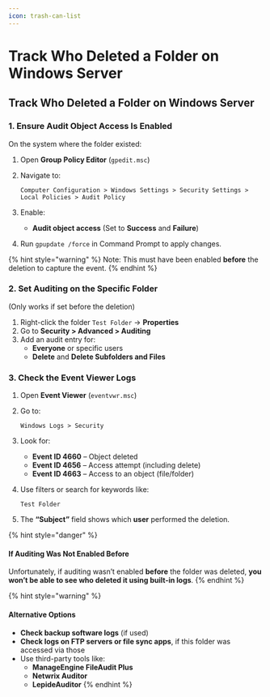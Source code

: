 ```yaml
---
icon: trash-can-list
---
```


# Track Who Deleted a Folder on Windows Server

## Track Who Deleted a Folder on Windows Server

### 1. **Ensure Audit Object Access Is Enabled**

On the system where the folder existed:

1. Open **Group Policy Editor** (`gpedit.msc`)
2.  Navigate to:

    ```
    Computer Configuration > Windows Settings > Security Settings > Local Policies > Audit Policy
    ```
3. Enable:
   * **Audit object access** (Set to **Success** and **Failure**)
4. Run `gpupdate /force` in Command Prompt to apply changes.

{% hint style="warning" %}
Note: This must have been enabled **before** the deletion to capture the event.
{% endhint %}



### 2. **Set Auditing on the Specific Folder**

(Only works if set before the deletion)

1. Right-click the folder `Test Folder` → **Properties**
2. Go to **Security > Advanced > Auditing**
3. Add an audit entry for:
   * **Everyone** or specific users
   * **Delete** and **Delete Subfolders and Files**



### **3. Check the Event Viewer Logs**

1. Open **Event Viewer** (`eventvwr.msc`)
2.  Go to:

    ```
    Windows Logs > Security
    ```
3. Look for:
   * **Event ID 4660** – Object deleted
   * **Event ID 4656** – Access attempt (including delete)
   * **Event ID 4663** – Access to an object (file/folder)
4.  Use filters or search for keywords like:

    ```
    Test Folder
    ```
5. The **“Subject”** field shows which **user** performed the deletion.



{% hint style="danger" %}
#### If Auditing Was Not Enabled Before

Unfortunately, if auditing wasn’t enabled **before** the folder was deleted, **you won’t be able to see who deleted it using built-in logs**.
{% endhint %}



{% hint style="warning" %}
#### Alternative Options

* **Check backup software logs** (if used)
* **Check logs on FTP servers or file sync apps**, if this folder was accessed via those
* Use third-party tools like:
  * **ManageEngine FileAudit Plus**
  * **Netwrix Auditor**
  * **LepideAuditor**
{% endhint %}

